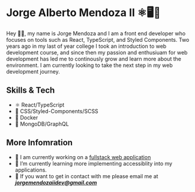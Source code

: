 # Jorge Alberto Mendoza II ⚛🖥🐶

<!-- Banner here -->

Hey 🙋‍♂️, my name is Jorge Mendoza and I am a front end developer who focuses on tools such as React, TypeScript, and Styled Components. Two years ago in my last of year college I took an introduction to web development course, and since then my passion and enthusiuam for web development has led me to continously grow and learn more about the environment. I am currently looking to take the next step in my web development journey.

## Skills & Tech
- ⚛  React/TypeScript
- 🎨 CSS/Styled-Components/SCSS
- 🐳 Docker
- 🍃 MongoDB/GraphQL

## More Infomration

- 🔭 I am currently working on a [fullstack web application](https://github.com/JorgeAMendoza/entertainment-web-app)
- 🌱 I’m currently learning more implementing accessiblity into my applications. 
- 📩 If you want to get in contact with me please email me at ***jorgemendozaiidev@gmail.com***

